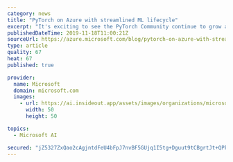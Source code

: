 ```yaml
---
category: news
title: "PyTorch on Azure with streamlined ML lifecycle"
excerpt: "It's exciting to see the PyTorch Community continue to grow and regularly release updated versions of PyTorch! Recent releases improve performance, ONNX export, TorchScript, C++ frontend, JIT, and distributed training. Several new experimental features, such as quantization, have also been introduced."
publishedDateTime: 2019-11-18T11:00:21Z
sourceUrl: https://azure.microsoft.com/blog/pytorch-on-azure-with-streamlined-ml-lifecycle/
type: article
quality: 67
heat: 67
published: true

provider:
  name: Microsoft
  domain: microsoft.com
  images:
    - url: https://ai.insideout.app/assets/images/organizations/microsoft.com-50x50.jpg
      width: 50
      height: 50

topics:
  - Microsoft AI

secured: "jZ5327ZxQao2cAgjntdFeU4bFpJ7nvBF5GUjq1I5tg+Dguut9tCBgrtJt+QPkuBLUzPamu+2wZkhHBQWxQrvicoaTgJbMr1Wd4QbJXMS0bwvlEOCaWFFe5GudDTIDnA63zZJujuFp7p/ZRbcw8gffZG/v3eWu17x3Np5itR6295RRg93lx9wgIOkOY/yZFowZBy4XGA733ajjFy159uJn+GN0w6UcNi5leki0uaoaW4WhpWSROeT9S9DTiYUteiflSbD7JQzArcN8f+JEskF3w==;f+B6VT3Erd3VjAS59TY+yA=="
---
```


